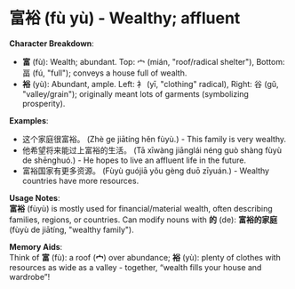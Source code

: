 # **富裕 (fù yù) - Wealthy; affluent**

**Character Breakdown**:  
- **富** (fù): Wealth; abundant. Top: 宀 (mián, "roof/radical shelter"), Bottom: 畐 (fú, "full"); conveys a house full of wealth.  
- **裕** (yù): Abundant, ample. Left: 衤 (yī, "clothing" radical), Right: 谷 (gǔ, "valley/grain"); originally meant lots of garments (symbolizing prosperity).

**Examples**:  
- 这个家庭很富裕。 (Zhè ge jiātíng hěn fùyù.) - This family is very wealthy.  
- 他希望将来能过上富裕的生活。 (Tā xīwàng jiānglái néng guò shàng fùyù de shēnghuó.) - He hopes to live an affluent life in the future.  
- 富裕国家有更多资源。 (Fùyù guójiā yǒu gèng duō zīyuán.) - Wealthy countries have more resources.

**Usage Notes**:  
**富裕** (fùyù) is mostly used for financial/material wealth, often describing families, regions, or countries. Can modify nouns with **的** (de): **富裕的家庭** (fùyù de jiātíng, "wealthy family").

**Memory Aids**:  
Think of **富** (fù): a roof (**宀**) over abundance; **裕** (yù): plenty of clothes with resources as wide as a valley - together, “wealth fills your house and wardrobe”!